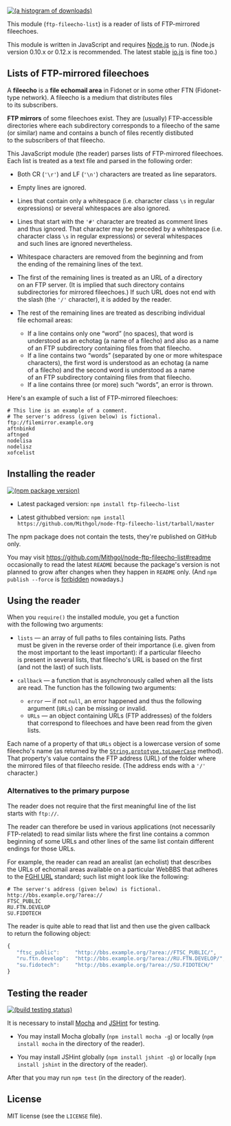 [![(a histogram of downloads)](https://nodei.co/npm-dl/ftp-fileecho-list.png?height=3)](https://npmjs.org/package/ftp-fileecho-list)

This module (`ftp-fileecho-list`) is a reader of lists of FTP-mirrored fileechoes.

This module is written in JavaScript and requires [Node.js](http://nodejs.org/) to run. (Node.js version 0.10.x or 0.12.x is recommended. The latest stable [io.js](https://iojs.org/) is fine too.)

## Lists of FTP-mirrored fileechoes

A **fileecho** is a **file echomail area** in Fidonet or in some other FTN (Fidonet-type network). A fileecho is a medium that distributes files to its subscribers.

**FTP mirrors** of some fileechoes exist. They are (usually) FTP-accessible directories where each subdirectory corresponds to a fileecho of the same (or similar) name and contains a bunch of files recently distibuted to the subscribers of that fileecho.

This JavaScript module (the reader) parses lists of FTP-mirrored fileechoes. Each list is treated as a text file and parsed in the following order:

* Both CR (`'\r'`) and LF (`'\n'`) characters are treated as line separators.

* Empty lines are ignored.

* Lines that contain only a whitespace (i.e. character class `\s` in regular expressions) or several whitespaces are also ignored.

* Lines that start with the `'#'` character are treated as comment lines and thus ignored. That character may be preceded by a whitespace (i.e. character class `\s` in regular expressions) or several whitespaces and such lines are ignored nevertheless.

* Whitespace characters are removed from the beginning and from the ending of the remaining lines of the text.

* The first of the remaining lines is treated as an URL of a directory on an FTP server. (It is implied that such directory contains subdirectories for mirrored fileechoes.) If such URL does not end with the slash (the `'/'` character), it is added by the reader.

* The rest of the remaining lines are treated as describing individual file echomail areas:
   * If a line contains only one “word” (no spaces), that word is understood as an echotag (a name of a filecho) and also as a name of an FTP subdirectory containing files from that fileecho.
   * If a line contains two “words” (separated by one or more whitespace characters), the first word is understood as an echotag (a name of a filecho) and the second word is understood as a name of an FTP subdirectory containing files from that fileecho.
   * If a line contains three (or more) such “words”, an error is thrown.

Here's an example of such a list of FTP-mirrored fileechoes:

```
# This line is an example of a comment.
# The server's address (given below) is fictional.
ftp://filemirror.example.org
aftnbinkd
aftnged
nodelisa
nodelisz
xofcelist
```

## Installing the reader

[![(npm package version)](https://nodei.co/npm/ftp-fileecho-list.png?downloads=true&downloadRank=true)](https://npmjs.org/package/ftp-fileecho-list)

* Latest packaged version: `npm install ftp-fileecho-list`

* Latest githubbed version: `npm install https://github.com/Mithgol/node-ftp-fileecho-list/tarball/master`

The npm package does not contain the tests, they're published on GitHub only.

You may visit https://github.com/Mithgol/node-ftp-fileecho-list#readme occasionally to read the latest `README` because the package's version is not planned to grow after changes when they happen in `README` only. (And `npm publish --force` is [forbidden](http://blog.npmjs.org/post/77758351673/no-more-npm-publish-f) nowadays.)

## Using the reader

When you `require()` the installed module, you get a function with the following two arguments:

* `lists` — an array of full paths to files containing lists. Paths must be given in the reverse order of their importance (i.e. given from the most important to the least important): if a particular fileecho is present in several lists, that fileecho's URL is based on the first (and not the last) of such lists.

* `callback` — a function that is asynchronously called when all the lists are read. The function has the following two arguments:
   * `error` — if not `null`, an error happened and thus the following argument (`URLs`) can be missing or invalid.
   * `URLs` — an object containing URLs (FTP addresses) of the folders that correspond to fileechoes and have been read from the given lists.

Each name of a property of that `URLs` object is a lowercase version of some fileecho's name (as returned by the [`String.prototype.toLowerCase`](https://developer.mozilla.org/en-US/docs/Web/JavaScript/Reference/Global_Objects/String/toLowerCase) method). That property's value contains the FTP address (URL) of the folder where the mirrored files of that fileecho reside. (The address ends with a `'/'` character.)

### Alternatives to the primary purpose

The reader does not require that the first meaningful line of the list starts with `ftp://`.

The reader can therefore be used in various applications (not necessarily FTP-related) to read similar lists where the first line contains a common beginning of some URLs and other lines of the same list contain different endings for those URLs.

For example, the reader can read an arealist (an echolist) that describes the URLs of echomail areas available on a particular WebBBS that adheres to the [FGHI URL](https://github.com/Mithgol/FGHI-URL) standard; such list might look like the following:

```
# The server's address (given below) is fictional.
http://bbs.example.org/?area://
FTSC_PUBLIC
RU.FTN.DEVELOP
SU.FIDOTECH
```

The reader is quite able to read that list and then use the given callback to return the following object:

```js
{
   "ftsc_public":     "http://bbs.example.org/?area://FTSC_PUBLIC/",
   "ru.ftn.develop":  "http://bbs.example.org/?area://RU.FTN.DEVELOP/",
   "su.fidotech":     "http://bbs.example.org/?area://SU.FIDOTECH/"
}
```

## Testing the reader

[![(build testing status)](https://img.shields.io/travis/Mithgol/node-ftp-fileecho-list/master.svg?style=plastic)](https://travis-ci.org/Mithgol/node-ftp-fileecho-list)

It is necessary to install [Mocha](http://visionmedia.github.io/mocha/) and [JSHint](http://jshint.com/) for testing.

* You may install Mocha globally (`npm install mocha -g`) or locally (`npm install mocha` in the directory of the reader).

* You may install JSHint globally (`npm install jshint -g`) or locally (`npm install jshint` in the directory of the reader).

After that you may run `npm test` (in the directory of the reader).

## License

MIT license (see the `LICENSE` file).
